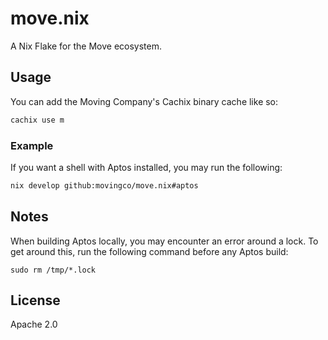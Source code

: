 # move.nix

A Nix Flake for the Move ecosystem.

## Usage

You can add the Moving Company's Cachix binary cache like so:

```bash
cachix use m
```

### Example

If you want a shell with Aptos installed, you may run the following:

```bash
nix develop github:movingco/move.nix#aptos
```

## Notes

When building Aptos locally, you may encounter an error around a lock. To get around this,
run the following command before any Aptos build:

```
sudo rm /tmp/*.lock
```

## License

Apache 2.0
